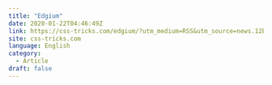 ```yaml
---
title: "Edgium"
date: 2020-01-22T04:46:49Z
link: https://css-tricks.com/edgium/?utm_medium=RSS&utm_source=news.12bit.vn
site: css-tricks.com
language: English
category:
  - Article
draft: false
---
```

